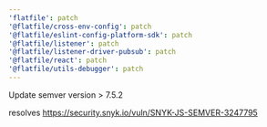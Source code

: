 ```yaml
---
'flatfile': patch
'@flatfile/cross-env-config': patch
'@flatfile/eslint-config-platform-sdk': patch
'@flatfile/listener': patch
'@flatfile/listener-driver-pubsub': patch
'@flatfile/react': patch
'@flatfile/utils-debugger': patch
---
```


Update semver version > 7.5.2

resolves https://security.snyk.io/vuln/SNYK-JS-SEMVER-3247795
